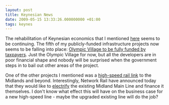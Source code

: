 ```yaml
---
layout: post
title: Keynesian News
date: 2009-05-15 13:33:26.000000000 +01:00
tags: keynes
---
```

The rehabilitation of Keynesian economics that I mentioned <a href="https://www.dominicsayers.com/2009/01/22/which-infrastructure-projects-would-you-invest-in/" target="_blank">here</a> seems to be continuing. The fifth of my publicly-funded infrastructure projects now seems to be falling into place: <a href="https://www.guardian.co.uk/uk/2009/may/13/olympic-village-fully-nationalised" target="_blank">Olympic Village to be fully funded by taxpayers</a>. Just the Olympic Village for now, but all the developers are in poor financial shape and nobody will be surprised when the government steps in to bail out other areas of the project.

One of the other projects I mentioned was a <a href="https://www.guardian.co.uk/politics/2008/sep/29/toryconference.transport" target="_blank">high-speed rail link</a> to the Midlands and beyond. Interestingly, Network Rail have announced today that they would like to <a href="https://www.ft.com/cms/s/0/5436d8b6-40e8-11de-8f18-00144feabdc0.html" target="_blank">electrify</a> the existing Midland Main Line and finance it themselves. I don't know what effect this will have on the business case for a new high-speed line - maybe the upgraded existing line will do the job?
